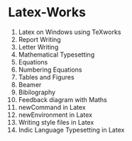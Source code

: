 # Latex-Works
1) Latex on Windows using TeXworks
2) Report Writing
3) Letter Writing
4) Mathematical Typesetting
5) Equations
6) Numbering Equations
7) Tables and Figures
8) Beamer
9) Bibilography
10) Feedback diagram with Maths
11) newCommand in Latex
12) newEnvironment in Latex
13) Writing style files in Latex
14) Indic Language Typesetting in Latex
